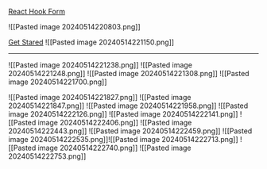 [React Hook Form](https://www.react-hook-form.com/)

![[Pasted image 20240514220803.png]]

[Get Stared](https://www.react-hook-form.com/get-started)
![[Pasted image 20240514221150.png]]


---
![[Pasted image 20240514221238.png]]
![[Pasted image 20240514221248.png]]
![[Pasted image 20240514221308.png]]
![[Pasted image 20240514221700.png]]

![[Pasted image 20240514221827.png]]
![[Pasted image 20240514221847.png]]
![[Pasted image 20240514221958.png]]
![[Pasted image 20240514222126.png]]
![[Pasted image 20240514222141.png]]
![[Pasted image 20240514222406.png]]
![[Pasted image 20240514222443.png]]
![[Pasted image 20240514222459.png]]
![[Pasted image 20240514222535.png]]![[Pasted image 20240514222713.png]]
![[Pasted image 20240514222740.png]]
![[Pasted image 20240514222753.png]]
